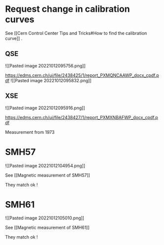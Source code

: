 # Request change in calibration curves

See [[Cern Control Center Tips and Tricks#How to find the calibration curve]] .

## QSE

![[Pasted image 20221012095756.png]]

https://edms.cern.ch/ui/file/2438425/1/report_PXMQNCAAWP_docx_cpdf.pdf
![[Pasted image 20221012095832.png]]
## XSE

![[Pasted image 20221012095916.png]]

https://edms.cern.ch/ui/file/2438427/1/report_PXMXNBAFWP_docx_cpdf.pdf

Measurement from 1973


# SMH57

![[Pasted image 20221012104954.png]]

See [[Magnetic measurement of SMH57]]

They match ok !
# SMH61

![[Pasted image 20221012105010.png]]

See [[Magnetic measurement of SMH61]]

They match ok !